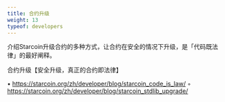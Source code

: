 ```yaml
---
title: 合约升级
weight: 13
typeof: developers
---
```


介绍Starcoin升级合约的多种方式，让合约在安全的情况下升级，是「代码既法律」的最好阐释。

<!--more-->

合约升级【安全升级，真正的合约即法律】

• https://starcoin.org/zh/developer/blog/starcoin_code_is_law/
◦ https://starcoin.org/zh/developer/blog/starcoin_stdlib_upgrade/